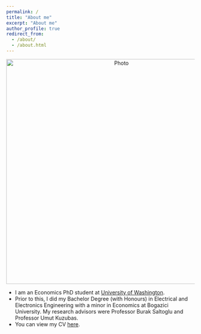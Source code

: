 ```yaml
---
permalink: /
title: "About me"
excerpt: "About me"
author_profile: true
redirect_from: 
  - /about/
  - /about.html
---
```


<p align="center">
  <img src="https://yigitokar.github.io/images/profile2.png?raw=true" alt="Photo" style="width: 600px;"/> 
</p>

* I am an Economics PhD student at [University of Washington](https://econ.washington.edu/).
* Prior to this, I did my Bachelor Degree (with Honours) in Electrical and Electronics Engineering with a minor in Economics at Bogazici University. My research advisors were Professor Burak Saltoglu and Professor Umut Kuzubas.
* You can view my CV [here](yigitokar.github.io/files/CV.pdf).


